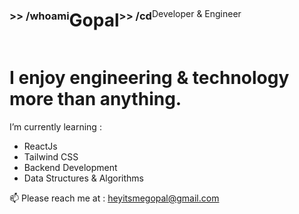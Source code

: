 <div style = "display:flex; align-items:center;" >
  <h3> >> /whoami </h3>
 <h1>Gopal</h1>
 <h3> >> /cd </h3>
 Developer & Engineer
</div>
<h1>I enjoy engineering & technology more than anything.</h1>

I’m currently learning :
- ReactJs
- Tailwind CSS
- Backend Development
- Data Structures & Algorithms

📫 Please reach me at : heyitsmegopal@gmail.com

<!--
**Gopal-G0/Gopal-G0** is a ✨ _special_ ✨ repository because its `README.md` (this file) appears on your GitHub profile.

Here are some ideas to get you started:

- 🔭 I’m currently working on ...
- 🌱 I’m currently learning ...
- 👯 I’m looking to collaborate on ...
- 🤔 I’m looking for help with ...
- 💬 Ask me about ...
- 📫 How to reach me: ...
- 😄 Pronouns: ...
- ⚡ Fun fact: ...
-->
